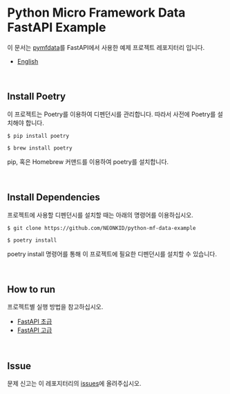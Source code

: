 # Python Micro Framework Data FastAPI Example

이 문서는 [pymfdata](https://github.com/NEONKID/python-mf-data)를 FastAPI에서 사용한 예제 프로젝트 레포지터리 입니다.

* [English](https://github.com/NEONKID/python-mf-data-example/blob/main/README.md)



<br />



## Install Poetry

이 프로젝트는 Poetry를 이용하여 디펜던시를 관리합니다. 따라서 사전에 Poetry를 설치해야 합니다.

```shell
$ pip install poetry
```

```shell
$ brew install poetry
```

pip, 혹은 Homebrew 커맨드를 이용하여 poetry를 설치합니다.



<br />



## Install Dependencies

프로젝트에 사용할 디펜던시를 설치할 때는 아래의 명령어를 이용하십시오.

```shell
$ git clone https://github.com/NEONKID/python-mf-data-example
```

```shell
$ poetry install
```

poetry install 명령어를 통해 이 프로젝트에 필요한 디펜던시를 설치할 수 있습니다.



<br />



## How to run

프로젝트별 실행 방법을 참고하십시오.

* [FastAPI 초급](https://github.com/NEONKID/python-mf-data-example/blob/main/fastapi_beginner/README.ko.md)
* [FastAPI 고급](https://github.com/NEONKID/python-mf-data-example/blob/main/fastapi_advanced/README.ko.md)



<br />



## Issue

문제 신고는 이 레포지터리의 [issues](https://github.com/NEONKID/python-mf-data-example/issues)에 올려주십시오.